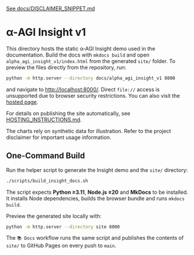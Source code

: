[See docs/DISCLAIMER_SNIPPET.md](../DISCLAIMER_SNIPPET.md)

# α-AGI Insight v1

This directory hosts the static α‑AGI Insight demo used in the documentation. Build the docs with `mkdocs build` and open `alpha_agi_insight_v1/index.html` from the generated `site/` folder. To preview the files directly from the repository, run:

```bash
python -m http.server --directory docs/alpha_agi_insight_v1 8000
```

and navigate to <http://localhost:8000/>. Direct `file://` access is unsupported due to browser security restrictions. You can also visit the [hosted page](https://montreal-ai.github.io/AGI-Alpha-Agent-v0/alpha_agi_insight_v1/).

For details on publishing the site automatically, see [HOSTING_INSTRUCTIONS.md](../HOSTING_INSTRUCTIONS.md).

The charts rely on synthetic data for illustration. Refer to the project disclaimer for important usage information.

## One-Command Build

Run the helper script to generate the Insight demo and the `site/` directory:

```bash
./scripts/build_insight_docs.sh
```

The script expects **Python ≥3.11**, **Node.js ≥20** and **MkDocs** to be installed. It installs Node dependencies, builds the browser bundle and runs `mkdocs build`.

Preview the generated site locally with:

```bash
python -m http.server --directory site 8000
```

The `📚 Docs` workflow runs the same script and publishes the contents of `site/` to GitHub Pages on every push to `main`.

